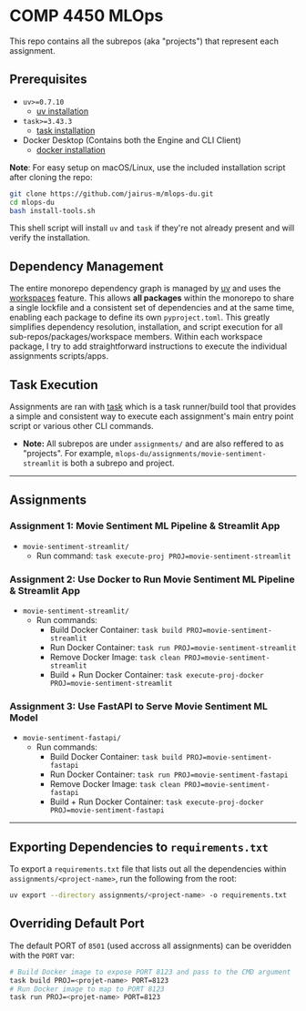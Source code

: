 # COMP 4450 MLOps
This repo contains all the subrepos (aka "projects") that represent each assignment. 

## Prerequisites
- `uv>=0.7.10`
  - [uv installation](https://docs.astral.sh/uv/getting-started/installation/)
- `task>=3.43.3`
  - [task installation](https://taskfile.dev/installation/)
- Docker Desktop (Contains both the Engine and CLI Client)
  - [docker installation](https://docs.docker.com/desktop/)

__Note__: For easy setup on macOS/Linux, use the included installation script after cloning the repo:
```bash
git clone https://github.com/jairus-m/mlops-du.git
cd mlops-du 
bash install-tools.sh
```
This shell script will install `uv` and `task` if they're not already present and will verify the installation.

## Dependency Management
The entire monorepo dependency graph is managed by [uv](https://docs.astral.sh/uv/) and uses the [workspaces](https://docs.astral.sh/uv/concepts/projects/workspaces/) feature. This allows __all packages__ within the monorepo to share a single lockfile and a consistent set of dependencies and at the same time, enabling each package to define its own `pyproject.toml`. This greatly simplifies dependency resolution, installation, and script execution for all sub-repos/packages/workspace members. Within each workspace package, I try to add straightforward instructions to execute the individual assignments scripts/apps.

## Task Execution
Assignments are ran with [task](https://taskfile.dev/) which is a task runner/build tool that provides a simple and consistent way to execute each assignment's main entry point script or various other CLI commands.
- __Note:__ All subrepos are under `assignments/` and are also reffered to as "projects". For example, `mlops-du/assignments/movie-sentiment-streamlit` is both a subrepo and project.

---

## Assignments

### Assignment 1: Movie Sentiment ML Pipeline & Streamlit App
- `movie-sentiment-streamlit/`
  - Run command: `task execute-proj PROJ=movie-sentiment-streamlit`

### Assignment 2: Use Docker to Run Movie Sentiment ML Pipeline & Streamlit App
- `movie-sentiment-streamlit/`
  - Run commands:
    - Build Docker Container: `task build PROJ=movie-sentiment-streamlit`
    - Run Docker Container: `task run PROJ=movie-sentiment-streamlit`
    - Remove Docker Image: `task clean PROJ=movie-sentiment-streamlit`
    - Build + Run Docker Container: `task execute-proj-docker PROJ=movie-sentiment-streamlit`

### Assignment 3: Use FastAPI to Serve Movie Sentiment ML Model
- `movie-sentiment-fastapi/`
  - Run commands:
    - Build Docker Container: `task build PROJ=movie-sentiment-fastapi`
    - Run Docker Container: `task run PROJ=movie-sentiment-fastapi`
    - Remove Docker Image: `task clean PROJ=movie-sentiment-fastapi`
    - Build + Run Docker Container: `task execute-proj-docker PROJ=movie-sentiment-fastapi`

---

## Exporting Dependencies to `requirements.txt`
To export a `requirements.txt` file that lists out all the dependencies within `assignments/<project-name>`, run the following from the root:
```bash
uv export --directory assignments/<project-name> -o requirements.txt
```

## Overriding Default Port
The default PORT of `8501` (used accross all assignments) can be overidden with the `PORT` var:
```bash
# Build Docker image to expose PORT 8123 and pass to the CMD argument
task build PROJ=<projet-name> PORT=8123
# Run Docker image to map to PORT 8123
task run PROJ=<projet-name> PORT=8123
```
